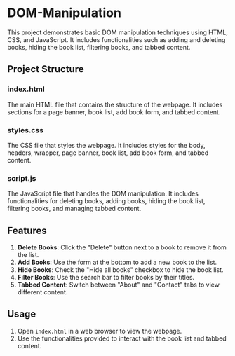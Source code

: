 # DOM-Manipulation

This project demonstrates basic DOM manipulation techniques using HTML, CSS, and JavaScript. It includes functionalities such as adding and deleting books, hiding the book list, filtering books, and tabbed content.

## Project Structure

### index.html

The main HTML file that contains the structure of the webpage. It includes sections for a page banner, book list, add book form, and tabbed content.

### styles.css

The CSS file that styles the webpage. It includes styles for the body, headers, wrapper, page banner, book list, add book form, and tabbed content.

### script.js

The JavaScript file that handles the DOM manipulation. It includes functionalities for deleting books, adding books, hiding the book list, filtering books, and managing tabbed content.

## Features

1. **Delete Books**: Click the "Delete" button next to a book to remove it from the list.
2. **Add Books**: Use the form at the bottom to add a new book to the list.
3. **Hide Books**: Check the "Hide all books" checkbox to hide the book list.
4. **Filter Books**: Use the search bar to filter books by their titles.
5. **Tabbed Content**: Switch between "About" and "Contact" tabs to view different content.

## Usage

1. Open `index.html` in a web browser to view the webpage.
2. Use the functionalities provided to interact with the book list and tabbed content.
